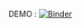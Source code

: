 DEMO : [![Binder](https://mybinder.org/badge_logo.svg)](https://mybinder.org/v2/gh/sirjosep/hepatitis_c_app/HEAD?urlpath=%2Fvoila%2Frender%2FHepatitis_C_Prediction.ipynb)
